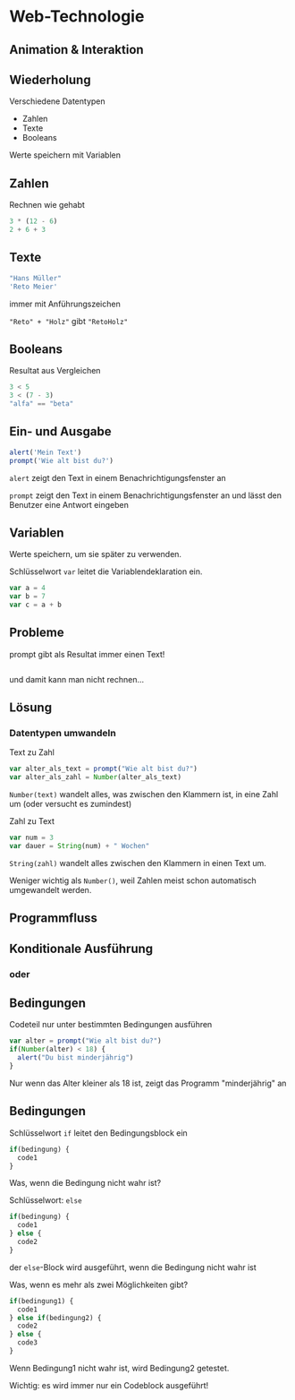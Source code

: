 # Web-Technologie

## Animation & Interaktion



## Wiederholung

Verschiedene Datentypen

* Zahlen
* Texte
* Booleans

Werte speichern mit Variablen



## Zahlen

Rechnen wie gehabt

```js
3 * (12 - 6)
2 + 6 + 3
```



## Texte

```js
"Hans Müller"
'Reto Meier'
```

immer mit Anführungszeichen

`"Reto" + "Holz"` gibt `"RetoHolz"`



## Booleans

Resultat aus Vergleichen

```js
3 < 5
3 < (7 - 3)
"alfa" == "beta"
```



## Ein- und Ausgabe

```js
alert('Mein Text')
prompt('Wie alt bist du?')
```

`alert` zeigt den Text in einem Benachrichtigungsfenster an

`prompt` zeigt den Text in einem Benachrichtigungsfenster an und lässt den Benutzer eine Antwort eingeben



## Variablen

Werte speichern, um sie später zu verwenden.

Schlüsselwort `var` leitet die Variablendeklaration ein.

```js
var a = 4
var b = 7
var c = a + b
```



## Probleme

prompt gibt als Resultat immer einen Text!

<img data-src="images/prompt_string.png" width="400px">

und damit kann man nicht rechnen...



## Lösung

### Datentypen umwandeln

Text zu Zahl

```js
var alter_als_text = prompt("Wie alt bist du?")
var alter_als_zahl = Number(alter_als_text)
```

`Number(text)` wandelt alles, was zwischen den Klammern ist, in eine Zahl um (oder versucht es zumindest)


Zahl zu Text

```js
var num = 3
var dauer = String(num) + " Wochen"
```

`String(zahl)` wandelt alles zwischen den Klammern in einen Text um.

Weniger wichtig als `Number()`, weil Zahlen meist schon automatisch umgewandelt werden.



## Programmfluss



## Konditionale Ausführung
### oder
## Bedingungen



Codeteil nur unter bestimmten Bedingungen ausführen

```js
var alter = prompt("Wie alt bist du?")
if(Number(alter) < 18) {
  alert("Du bist minderjährig")
}
```

Nur wenn das Alter kleiner als 18 ist, zeigt das Programm "minderjährig" an



## Bedingungen

Schlüsselwort `if` leitet den Bedingungsblock ein

```js
if(bedingung) {
  code1
}
```


Was, wenn die Bedingung nicht wahr ist?

Schlüsselwort: `else`

```js
if(bedingung) {
  code1
} else {
  code2
}
```

der `else`-Block wird ausgeführt, wenn die Bedingung nicht wahr ist


Was, wenn es mehr als zwei Möglichkeiten gibt?

```js
if(bedingung1) {
  code1
} else if(bedingung2) {
  code2
} else {
  code3
}
```

Wenn Bedingung1 nicht wahr ist, wird Bedingung2 getestet.

Wichtig: es wird immer nur ein Codeblock ausgeführt!
